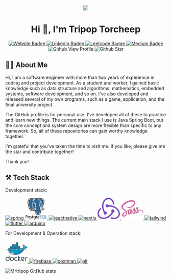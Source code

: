 <div id="header" align="center">
  <a href="https://pro.mrtripop.com/">
    <img src="https://media.giphy.com/media/M9gbBd9nbDrOTu1Mqx/giphy.gif" width="150"/>
  </a>
</div>

<h1 align="center">Hi 👋, I'm Tripop Torcheep</h1>

<div id="badges" align="center">
  <a href="https://pro.mrtripop.com/">
    <img height="30" src="https://img.shields.io/badge/website-000000?style=for-the-badge&logo=About.me&logoColor=white" alt="Website Badge"/>
  </a>
  <a href="https://www.linkedin.com/in/tripop-torcheep-145743192">
    <img height="30" src="https://img.shields.io/badge/LinkedIn-blue?style=for-the-badge&logo=linkedin&logoColor=white" alt="LinkedIn Badge"/>
  </a>
  <a href="https://leetcode.com/mrtripop/">
    <img height="30" src="https://img.shields.io/badge/-LeetCode-FFA116?style=for-the-badge&logo=LeetCode&logoColor=black" alt="Leetcode Badge"/>
  </a>
  <a href="https://medium.com/@mrtripop">
    <img height="30" src="https://img.shields.io/badge/Medium-12100E?style=for-the-badge&logo=medium&logoColor=white" alt="Medium Badge"/>
  </a>
</div>

<div id="header" align="center">
  <img height="20" src="https://komarev.com/ghpvc/?username=mrtripop&style=flat-square&color=blue" alt="Github View Profile"/>  
  <img height="20" src="https://img.shields.io/github/stars/mrtripop" alt="Github Star" />
</div>

## :man_technologist: About Me

Hi, I am a software engineer with more than two years of experience in coding and project development.
As a student and worker, I gained basic knowledge such as data structure and algorithms, mathematics, embedded systems, software development, and so on. I've also developed and released several of my own programs, such as a game, application, and the final university project.

The GitHub profile is for personal use. I've developed all of these to practice and learn new things. The current main stack I use is Java Spring Boot, but the core concept and system design are more flexible than specific to any framework. So, all of these repositories can gain worthy knowledge together.

I'm grateful that you've taken the time to visit me. If you like, please give me the star and contribute together! 

Thank you!

## ⚒️ Tech Stack

Development stack:

<p align="left">
  <a href="https://spring.io/" target="_blank" rel="noreferrer"> <img src="https://www.vectorlogo.zone/logos/springio/springio-icon.svg" alt="spring" width="70" height="70"/> </a>
  <a href="https://www.postgresql.org" target="_blank" rel="noreferrer"> <img src="https://raw.githubusercontent.com/devicons/devicon/master/icons/postgresql/postgresql-original-wordmark.svg" alt="postgresql" width="70" height="70"/> </a> 
  <a href="https://reactnative.dev/" target="_blank" rel="noreferrer"> <img src="https://reactnative.dev/img/header_logo.svg" alt="reactnative" width="70" height="70"/> </a>
  <a href="https://nextjs.org/" target="_blank" rel="noreferrer"> <img src="https://www.svgrepo.com/show/354113/nextjs-icon.svg" alt="nextjs" width="70" height="70"/> </a>
  <a href="https://redux.js.org" target="_blank" rel="noreferrer"> <img src="https://raw.githubusercontent.com/devicons/devicon/master/icons/redux/redux-original.svg" alt="redux" width="70" height="70"/> </a>
  <a href="https://sass-lang.com" target="_blank" rel="noreferrer"> <img src="https://raw.githubusercontent.com/devicons/devicon/master/icons/sass/sass-original.svg" alt="sass" width="70" height="70"/> </a> 
  <a href="https://tailwindcss.com/" target="_blank" rel="noreferrer"> <img src="https://www.vectorlogo.zone/logos/tailwindcss/tailwindcss-icon.svg" alt="tailwind" width="70" height="70"/> </a> 
  <a href="https://flutter.dev" target="_blank" rel="noreferrer"> <img src="https://www.vectorlogo.zone/logos/flutterio/flutterio-icon.svg" alt="flutter" width="70" height="70"/> </a> 
  <a href="https://www.arduino.cc/" target="_blank" rel="noreferrer"> <img src="https://cdn.worldvectorlogo.com/logos/arduino-1.svg" alt="arduino" width="70" height="70" /> </a> 
</p>

For Development & Operation stack:

<p align="left">
  <a href="https://www.docker.com/" target="_blank" rel="noreferrer"> <img src="https://raw.githubusercontent.com/devicons/devicon/master/icons/docker/docker-original-wordmark.svg" alt="docker" width="70" height="70"/> </a>
  <a href="https://firebase.google.com/" target="_blank" rel="noreferrer"> <img src="https://www.vectorlogo.zone/logos/firebase/firebase-icon.svg" alt="firebase" width="70" height="70"/> </a>
  <a href="https://postman.com" target="_blank" rel="noreferrer"> <img src="https://www.vectorlogo.zone/logos/getpostman/getpostman-icon.svg" alt="postman" width="70" height="70"/> </a> 
  <a href="https://git-scm.com/" target="_blank" rel="noreferrer"> <img src="https://www.vectorlogo.zone/logos/git-scm/git-scm-icon.svg" alt="git" width="70" height="70"/> </a>
</p>

![Mrtripop GitHub stats](https://github-readme-stats.vercel.app/api?username=mrtripop&show_icons=true&theme=radical)
